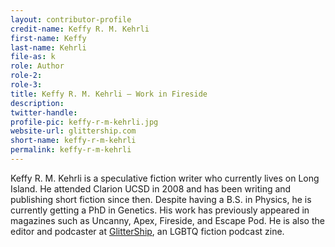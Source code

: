 ```yaml
---
layout: contributor-profile
credit-name: Keffy R. M. Kehrli
first-name: Keffy
last-name: Kehrli
file-as: k
role: Author
role-2:
role-3:
title: Keffy R. M. Kehrli — Work in Fireside
description:
twitter-handle:
profile-pic: keffy-r-m-kehrli.jpg
website-url: glittership.com
short-name: keffy-r-m-kehrli
permalink: keffy-r-m-kehrli
---
```


Keffy R. M. Kehrli is a speculative fiction writer who currently lives on Long Island. He attended Clarion UCSD in 2008 and has been writing and publishing short fiction since then. Despite having a B.S. in Physics, he is currently getting a PhD in Genetics. His work has previously appeared in magazines such as Uncanny, Apex, Fireside, and Escape Pod. He is also the editor and podcaster at [GlitterShip](http://www.glittership.com), an LGBTQ fiction podcast zine.
